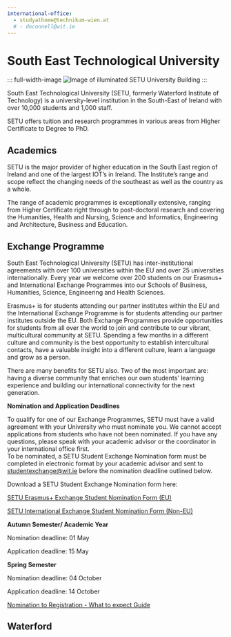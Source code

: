 ```yaml
---
international-office:
  - studyathome@technikum-wien.at
  # - doconnell@wit.ie
---
```


# South East Technological University

::: full-width-image
<img :src="$withBase('/assets/img/partner/wit/wit-front.webp')" alt="Image of illuminated SETU University Building" title="South East Technological University (SETU)">
:::

South East Technological University (SETU, formerly Waterford Institute of Technology) is a university-level institution in the South-East of Ireland with over 10,000 students and 1,000 staff.

SETU offers tuition and research programmes in various areas from Higher Certificate to Degree to PhD.

<!-- more -->

## Academics

SETU is the major provider of higher education in the South East region of Ireland and one of the largest IOT’s in Ireland. The Institute’s range and scope reflect the changing needs of the southeast as well as the country as a whole.

The range of academic programmes is exceptionally extensive, ranging from Higher Certificate right through to post-doctoral research and covering the Humanities, Health and Nursing, Science and Informatics, Engineering and Architecture, Business and Education.

## Exchange Programme

South East Technological University (SETU) has inter-institutional agreements with over 100 universities within the EU and over 25 universities internationally. Every year we welcome over 200 students on our Erasmus+ and International Exchange Programmes into our Schools of Business, Humanities, Science, Engineering and Health Sciences.

Erasmus+ is for students attending our partner institutes within the EU and the International Exchange Programme is for students attending our partner institutes outside the EU.
Both Exchange Programmes provide opportunities for students from all over the world to join and contribute to our vibrant, multicultural community at SETU.
Spending a few months in a different culture and community is the best opportunity to establish intercultural contacts, have a valuable insight into a different culture, learn a language and grow as a person.

There are many benefits for SETU also. Two of the most important are: having a diverse community that enriches our own students' learning experience and building our international connectivity for the next generation.

**Nomination and Application Deadlines**

To qualify for one of our Exchange Programmes, SETU must have a valid agreement with your University who must nominate you. We cannot accept applications from students who have not been nominated. If you have any questions, please speak with your academic advisor or the coordinator in your international office first.  
To be nominated, a SETU Student Exchange Nomination form must be completed in electronic format by your academic advisor and sent to studentexchange@wit.ie before the nomination deadline outlined below.

Download a SETU Student Exchange Nomination form here:

[SETU Erasmus+ Exchange Student Nomination Form (EU)](https://www.wit.ie/images/uploads/International_PDF/Student_Exchange_Nomination_Form_Erasmus_S1__Full_Year_1.xlsx)

[SETU International Exchange Student Nomination Form (Non-EU)](https://www.wit.ie/images/uploads/International_PDF/Student_Exchange_Nomination_Form_Intex_S1__Full_Year_1.xlsx)

**Autumn Semester/ Academic Year**

Nomination deadline: 01 May

Application deadline: 15 May

**Spring Semester**

Nomination deadline: 04 October

Application deadline: 14 October

[Nomination to Registration - What to expect Guide](https://www.wit.ie/images/uploads/International_PDF/Nomination_to_Registration-_What_to_expect_Guide.pdf)

## Waterford

<Youtube id="SfnzOyahgig"/>
